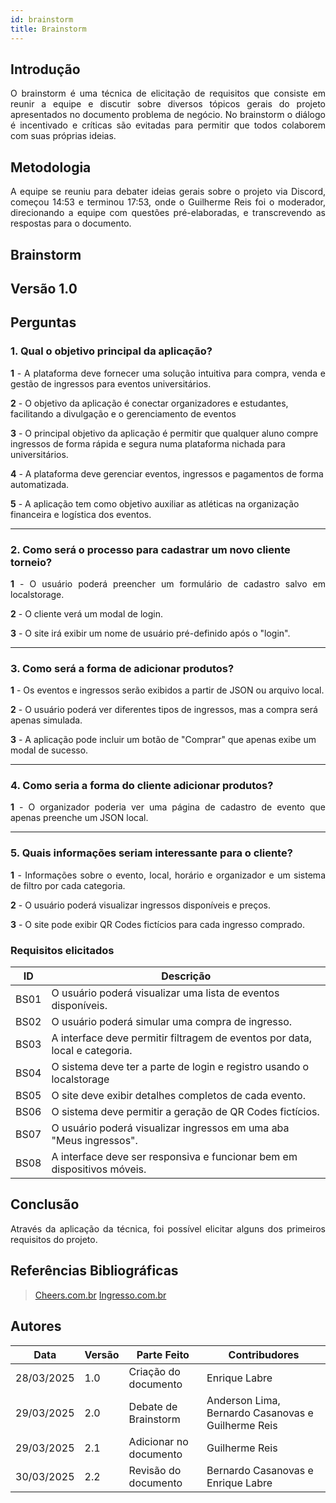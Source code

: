 ```yaml
---
id: brainstorm
title: Brainstorm
---
```

 
## Introdução
<p align = "justify">
O brainstorm é uma técnica de elicitação de requisitos que consiste em reunir a equipe e discutir sobre diversos tópicos gerais do projeto apresentados no documento problema de negócio. No brainstorm o diálogo é incentivado e críticas são evitadas para permitir que todos colaborem com suas próprias ideias.
</p>
 
## Metodologia
<p align = "justify">
A equipe se reuniu para debater ideias gerais sobre o projeto via Discord, começou 14:53 e terminou 17:53, onde o Guilherme Reis foi o moderador, direcionando a equipe com questões pré-elaboradas, e transcrevendo as respostas para o documento.
</p>
 
## Brainstorm
 
## Versão 1.0
 
## Perguntas
 
### 1. Qual o objetivo principal da aplicação?
 
<p align = "justify">
<b>1</b> - A plataforma deve fornecer uma solução intuitiva para compra, venda e gestão de ingressos para eventos universitários.
 
<b>2</b> - O objetivo da aplicação é conectar organizadores e estudantes, facilitando a divulgação e o gerenciamento de eventos
 
<b>3</b> - O principal objetivo da aplicação é permitir que qualquer aluno compre ingressos de forma rápida e segura numa plataforma nichada para universitários.
 
<b>4</b> - A plataforma deve gerenciar eventos, ingressos e pagamentos de forma automatizada.

<b>5</b> - A aplicação tem como objetivo auxiliar as atléticas na organização financeira e logística dos eventos.
</p>
 
---
 
### 2. Como será o processo para cadastrar um novo cliente torneio?
 
<p align = "justify">
<b>1</b> - O usuário poderá preencher um formulário de cadastro salvo em localstorage.
 
<b>2</b> - O cliente verá um modal de login.
 
<b>3</b> - O site irá exibir um nome de usuário pré-definido após o "login".
</p>
 
---
 
### 3. Como será a forma de adicionar produtos?
 
<p align = "justify">
<b>1</b> - Os eventos e ingressos serão exibidos a partir de JSON ou arquivo local.

<b>2</b> - O usuário poderá ver diferentes tipos de ingressos, mas a compra será apenas simulada.
 
<b>3</b> - A aplicação pode incluir um botão de "Comprar" que apenas exibe um modal de sucesso.
</p>

---
 
### 4.  Como seria a forma do cliente adicionar produtos?
<p align = "justify">
<b>1</b> - O organizador poderia ver uma página de cadastro de evento que apenas preenche um JSON local.
</p>
 
---

### 5. Quais informações seriam interessante para o cliente?
<p align = "justify">
   <b>1</b> - Informações sobre o evento, local, horário e organizador e um sistema de filtro por cada categoria.
   
   <b>2</b> - O usuário poderá visualizar ingressos disponíveis e preços.

   <b>3</b> - O site pode exibir QR Codes fictícios para cada ingresso comprado.   
</p>
 
### Requisitos elicitados
| ID | Descrição |
| -- | -- |
|BS01| O usuário poderá visualizar uma lista de eventos disponíveis.|
|BS02| O usuário poderá simular uma compra de ingresso.|
|BS03| A interface deve permitir filtragem de eventos por data, local e categoria.|
|BS04| O sistema deve ter a parte de login e registro usando o localstorage |
|BS05| O site deve exibir detalhes completos de cada evento.|
|BS06| O sistema deve permitir a geração de QR Codes fictícios.|
|BS07| O usuário poderá visualizar ingressos em uma aba "Meus ingressos".|
|BS08| A interface deve ser responsiva e funcionar bem em dispositivos móveis.|

## Conclusão
<p align = "justify">
Através da aplicação da técnica, foi possível elicitar alguns dos primeiros requisitos do projeto.
</p>

## Referências Bibliográficas
 
> [Cheers.com.br](https://cheers.com.br)
> [Ingresso.com.br](https://www.ingresso.com)
 
 
## Autores
| Data | Versão | Parte Feito | Contribudores |
| -- | -- | -- | -- |
| 28/03/2025 | 1.0 | Criação do documento | Enrique Labre |
| 29/03/2025 | 2.0 | Debate de Brainstorm | Anderson Lima, Bernardo Casanovas e Guilherme Reis |
| 29/03/2025 | 2.1 | Adicionar no documento | Guilherme Reis |
| 30/03/2025 | 2.2 | Revisão do documento | Bernardo Casanovas e Enrique Labre |
